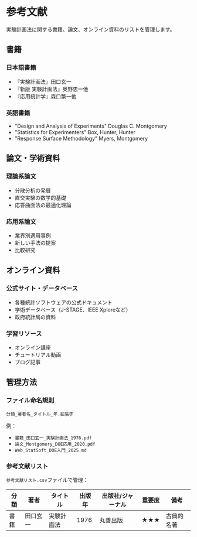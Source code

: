 # 参考文献

実験計画法に関する書籍、論文、オンライン資料のリストを管理します。

## 書籍

### 日本語書籍
- 『実験計画法』田口玄一
- 『新版 実験計画法』奥野忠一他
- 『応用統計学』森口繁一他

### 英語書籍
- "Design and Analysis of Experiments" Douglas C. Montgomery
- "Statistics for Experimenters" Box, Hunter, Hunter
- "Response Surface Methodology" Myers, Montgomery

## 論文・学術資料

### 理論系論文
- 分散分析の発展
- 直交実験の数学的基礎
- 応答曲面法の最適化理論

### 応用系論文
- 業界別適用事例
- 新しい手法の提案
- 比較研究

## オンライン資料

### 公式サイト・データベース
- 各種統計ソフトウェアの公式ドキュメント
- 学術データベース（J-STAGE、IEEE Xploreなど）
- 政府統計局の資料

### 学習リソース
- オンライン講座
- チュートリアル動画
- ブログ記事

## 管理方法

### ファイル命名規則
`分類_著者名_タイトル_年.拡張子`

例：
- `書籍_田口玄一_実験計画法_1976.pdf`
- `論文_Montgomery_DOE応用_2020.pdf`
- `Web_StatSoft_DOE入門_2025.md`

### 参考文献リスト
`参考文献リスト.csv`ファイルで管理：

| 分類 | 著者 | タイトル | 出版年 | 出版社/ジャーナル | 重要度 | 備考 |
|------|------|----------|--------|-------------------|--------|------|
| 書籍 | 田口玄一 | 実験計画法 | 1976 | 丸善出版 | ★★★ | 古典的名著 |